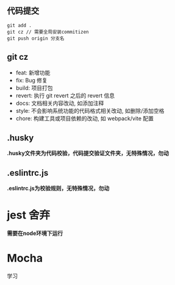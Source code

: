 ## 代码提交

```
git add .
git cz // 需要全局安装commitizen
git push origin 分支名
```

## git cz
- feat: 新增功能
- fix: Bug 修复
- build: 项目打包
- revert: 执行 git revert 之后的 revert 信息
- docs: 文档相关内容改动, 如添加注释
- style: 不会影响系统功能的代码格式相关改动, 如删除/添加空格
- chore: 构建工具或项目依赖的改动, 如 webpack/vite 配置

## .husky
**.husky文件夹为代码校验，代码提交验证文件夹，无特殊情况，勿动**

## .eslintrc.js
**.eslintrc.js为校验规则，无特殊情况，勿动**


# jest 舍弃
**需要在node环境下运行**

# Mocha
学习
